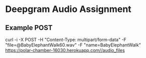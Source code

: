 # Deepgram Audio Assignment

## Example POST
curl -i -X POST -H "Content-Type: multipart/form-data" -F "file=@BabyElephantWalk60.wav" -F "name=BabyElephantWalk" https://polar-chamber-16030.herokuapp.com//audio_files
